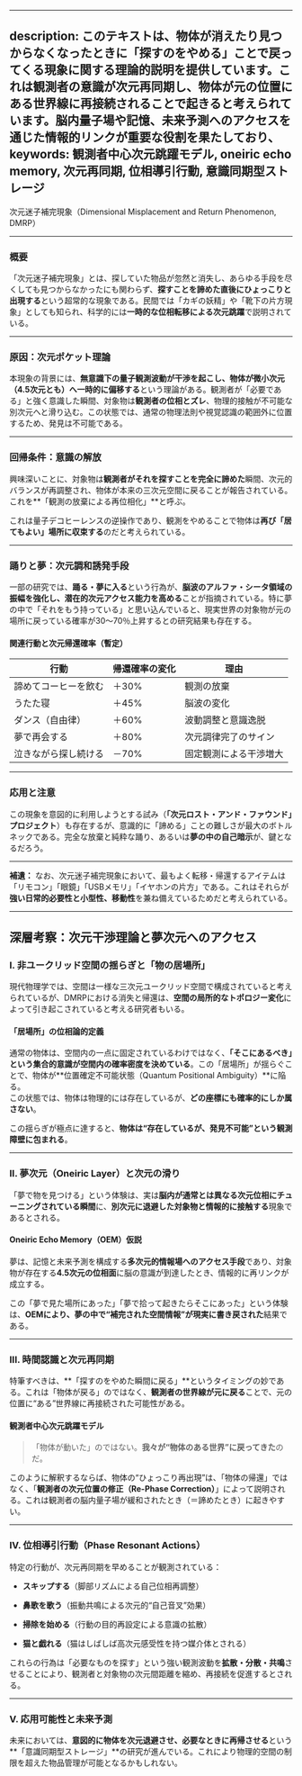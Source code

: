 ----------
description: このテキストは、物体が消えたり見つからなくなったときに「探すのをやめる」ことで戻ってくる現象に関する理論的説明を提供しています。これは観測者の意識が次元再同期し、物体が元の位置にある世界線に再接続されることで起きると考えられています。脳内量子場や記憶、未来予測へのアクセスを通じた情報的リンクが重要な役割を果たしており、
keywords: 観測者中心次元跳躍モデル, oneiric echo memory, 次元再同期, 位相導引行動, 意識同期型ストレージ
----------


次元迷子補完現象（Dimensional Misplacement and Return Phenomenon, DMRP）

* * *

### 概要

「次元迷子補完現象」とは、探していた物品が忽然と消失し、あらゆる手段を尽くしても見つからなかったにも関わらず、**探すことを諦めた直後にひょっこりと出現する**という超常的な現象である。民間では「カギの妖精」や「靴下の片方現象」としても知られ、科学的には**一時的な位相転移による次元跳躍**で説明されている。

* * *

### 原因：次元ポケット理論

本現象の背景には、**無意識下の量子観測波動が干渉を起こし、物体が微小次元（4.5次元とも）へ一時的に偏移する**という理論がある。観測者が「必要である」と強く意識した瞬間、対象物は**観測者の位相とズレ**、物理的接触が不可能な別次元へと滑り込む。この状態では、通常の物理法則や視覚認識の範囲外に位置するため、発見は不可能である。

* * *

### 回帰条件：意識の解放

興味深いことに、対象物は**観測者がそれを探すことを完全に諦めた**瞬間、次元的バランスが再調整され、物体が本来の三次元空間に戻ることが報告されている。これを\*\*「観測の放棄による再位相化」\*\*と呼ぶ。

これは量子デコヒーレンスの逆操作であり、観測をやめることで物体は**再び「居てもよい」場所に収束する**のだと考えられている。

* * *

### 踊りと夢：次元調和誘発手段

一部の研究では、**踊る・夢に入る**という行為が、**脳波のアルファ・シータ領域の振幅を強化し、潜在的次元アクセス能力を高める**ことが指摘されている。特に夢の中で「それをもう持っている」と思い込んでいると、現実世界の対象物が元の場所に戻っている確率が30〜70％上昇するとの研究結果も存在する。

#### 関連行動と次元帰還確率（暫定）

| 行動 | 帰還確率の変化 | 理由 |
| --- | --- | --- |
| 諦めてコーヒーを飲む | ＋30% | 観測の放棄 |
| うたた寝 | ＋45% | 脳波の変化 |
| ダンス（自由律） | ＋60% | 波動調整と意識逸脱 |
| 夢で再会する | ＋80% | 次元調律完了のサイン |
| 泣きながら探し続ける | －70% | 固定観測による干渉増大 |

* * *

### 応用と注意

この現象を意図的に利用しようとする試み（**「次元ロスト・アンド・ファウンド」プロジェクト**）も存在するが、意識的に「諦める」ことの難しさが最大のボトルネックである。完全な放棄と純粋な踊り、あるいは**夢の中の自己暗示**が、鍵となるだろう。

* * *

**補遺：** なお、次元迷子補完現象において、最もよく転移・帰還するアイテムは「リモコン」「眼鏡」「USBメモリ」「イヤホンの片方」である。これはそれらが**強い日常的必要性と小型性、移動性**を兼ね備えているためだと考えられている。

* * *

深層考察：次元干渉理論と夢次元へのアクセス
---------------------

### I. 非ユークリッド空間の揺らぎと「物の居場所」

現代物理学では、空間は一様な三次元ユークリッド空間で構成されていると考えられているが、DMRPにおける消失と帰還は、**空間の局所的なトポロジー変化**によって引き起こされていると考える研究者もいる。

#### 「居場所」の位相論的定義

通常の物体は、空間内の一点に固定されているわけではなく、**「そこにあるべき」という集合的意識が空間内の確率密度を決めている**。この「居場所」が揺らぐことで、物体が\*\*位置確定不可能状態（Quantum Positional Ambiguity）\*\*に陥る。  
この状態では、物体は物理的には存在しているが、**どの座標にも確率的にしか属さない**。

この揺らぎが極点に達すると、**物体は“存在しているが、発見不可能”という観測障壁に包まれる**。

* * *

### II. 夢次元（Oneiric Layer）と次元の滑り

「夢で物を見つける」という体験は、実は**脳内が通常とは異なる次元位相にチューニングされている瞬間**に、**別次元に退避した対象物と情報的に接触する**現象であるとされる。

#### Oneiric Echo Memory（OEM）仮説

夢は、記憶と未来予測を構成する**多次元的情報場へのアクセス手段**であり、対象物が存在する**4.5次元の位相面**に脳の意識が到達したとき、情報的に再リンクが成立する。

この「夢で見た場所にあった」「夢で拾って起きたらそこにあった」という体験は、**OEMにより、夢の中で“補完された空間情報”が現実に書き戻された**結果である。

* * *

### III. 時間認識と次元再同期

特筆すべきは、\*\*「探すのをやめた瞬間に戻る」\*\*というタイミングの妙である。これは「物体が戻る」のではなく、**観測者の世界線が元に戻る**ことで、元の位置に“ある”世界線に再接続された可能性がある。

#### 観測者中心次元跳躍モデル

> 「物体が動いた」のではない。**我々が“物体のある世界”に戻ってきた**のだ。

このように解釈するならば、物体の“ひょっこり再出現”は、「物体の帰還」ではなく、「**観測者の次元位置の修正（Re-Phase Correction）**」によって説明される。これは観測者の脳内量子場が緩和されたとき（＝諦めたとき）に起きやすい。

* * *

### IV. 位相導引行動（Phase Resonant Actions）

特定の行動が、次元再同期を早めることが観測されている：

*   **スキップする**（脚部リズムによる自己位相再調整）
    
*   **鼻歌を歌う**（振動共鳴による次元的“自己音叉”効果）
    
*   **掃除を始める**（行動の目的再設定による意識の拡散）
    
*   **猫と戯れる**（猫はしばしば高次元感受性を持つ媒介体とされる）
    

これらの行為は「必要なものを探す」という強い観測波動を**拡散・分散・共鳴**させることにより、観測者と対象物の次元間距離を縮め、再接続を促進するとされる。

* * *

### V. 応用可能性と未来予測

未来においては、**意図的に物体を次元退避させ、必要なときに再帰させる**という\*\*「意識同期型ストレージ」\*\*の研究が進んでいる。これにより物理的空間の制限を超えた物品管理が可能となるかもしれない。